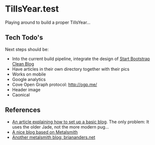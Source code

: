 # TillsYear.test

Playing around to build a proper TillsYear...

## Tech Todo's

Next steps should be:

* Into the current build pipeline, integrate the design of [Start Bootstrap Clean Blog](https://blackrockdigital.github.io/startbootstrap-clean-blog/index.html)
* Have articles in their own directory together with their pics
* Works on mobile
* Google analytics
* Cove Open Graph protocol: http://ogp.me/
* Header image
* Caonical
 
 ## References

 * [An article explaining how to set up a basic blog](https://blog.pusher.com/metalsmith-static-with-realtime-comment-features/). The only problem: It uses the older Jade, not the more modern pug...
 * [A nice blog based on Metalsmith](https://github.com/howarddierking/blog.howarddierking.com)
 * [Another metalsmith blog: briananders.net](https://github.com/briananders/briananders.net)